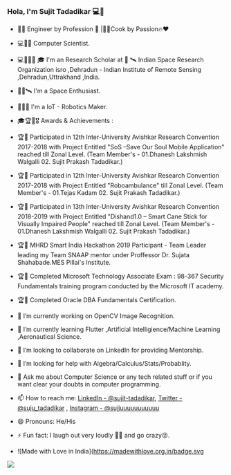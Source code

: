 ### Hola, I'm Sujit Tadadikar 💻👋

- 👩‍💻 Engineer by Profession 👔 |👨‍🍳Cook by Passion🔥❤️
- 💻🔬🥼 Computer Scientist.
- 💻👨‍🔬🥼 🎓 I'm an Research Scholar at 🚀 🛰 Indian Space Research Organization isro ,Dehradun - Indian Institute of Remote Sensing ,Dehradun,Uttrakhand ,India.
- 👨‍🚀🛰 I'm a Space Enthusiast. 
- 🤖🦾🦿 I'm a IoT - Robotics Maker.

- 🎓🏆🏅🎖 Awards & Achievements :

- 🏆🏅 Participated in 12th Inter-University Avishkar Research Convention 2017-2018 with Project Entitled "SoS –Save Our Soul Mobile Application" reached till Zonal Level.
	(Team Member's - 01.Dhanesh Lakshmish Walgalli 02. Sujit Prakash Tadadikar.)
- 🏆🏅 Participated in 12th Inter-University Avishkar Research Convention 2017-2018 with Project Entitled "Roboambulance" till Zonal Level.
	(Team Member's - 01.Tejas Kadam 
		02. Sujit Prakash Tadadikar.)
- 🏆🏅 Participated in 13th Inter-University Avishkar Research Convention 2018-2019 with Project Entitled "Dishand1.0 – Smart Cane Stick for Visually Impaired People" 
	reached till Zonal Level. (Team Member's - 01.Dhanesh Lakshmish Walgalli 02. Sujit Prakash Tadadikar.) 
- 🏆🏅 MHRD Smart India Hackathon 2019 Participant - Team Leader leading my Team SNAAP mentor under Proffessor Dr. Sujata Shahabade.MES Pillai's Institute.
- 🏆🏅 Completed Microsoft Technology Associate Exam : 98-367 Security Fundamentals training program conducted by the Microsoft IT academy.
- 🏆🏅 Completed Oracle DBA Fundamentals Certification.

- 🔭 I’m currently working on  OpenCV Image Recognition.
- 🌱 I’m currently learning Flutter ,Artificial Intelligience/Machine Learning ,Aeronautical Science.

- 👯 I’m looking to collaborate on LinkedIn for providing Mentorship.
- 🤔 I’m looking for help with Algebra/Calculus/Stats/Probablity.
- 💬 Ask me about Computer Science or any tech related stuff or if you want clear your doubts in computer programming.
- 📫 How to reach me: [LinkedIn - @sujit-tadadikar](https://www.linkedin.com/in/sujit-tadadikar-0000ba97/),
											[Twitter - @suju_tadadikar](https://twitter.com/suju_tadadikar) ,
											[Instagram - @sujjuuuuuuuuuuu](https://www.instagram.com/sujjuuuuuuuuuuu/) 
- 😄 Pronouns: He/His
- ⚡ Fun fact: I laugh out very loudly 🤣😂 and go crazy😜.
- ![Made with Love in India](https://madewithlove.org.in/badge.svg


<img src="https://github-readme-stats.vercel.app/api?username=120296Soumyaju&&show_icons=true&title_color=ffffff&icon_color=bb2acf&text_color=daf7dc&bg_color=191919">


	
